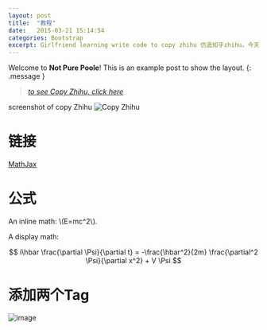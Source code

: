 ```yaml
---
layout: post
title:  "教程"
date:   2015-03-21 15:14:54
categories: Bootstrap
excerpt: Girlfriend learning write code to copy zhihu 仿造知乎zhihu，今天教女朋友编程，仿造知乎做了一个页面，使用了bootstrap, html, css
---
```

Welcome to **Not Pure Poole**! This is an example post to show the layout.
{: .message }

> [*to see Copy Zhihu, click here*](http://gaohaoyang.github.io/works/bootstrap-zhihu/)   

screenshot of copy Zhihu
![Copy Zhihu](http://7q5cdt.com1.z0.glb.clouddn.com/teach-girlfriend-html-CopyZhihu.jpg)





# 链接

[MathJax](https://www.mathjax.org/)

# 公式

An inline math: \\\(E=mc^2\\\).

A display math:

$$
i\hbar \frac{\partial \Psi}{\partial t} = -\frac{\hbar^2}{2m}
\frac{\partial^2 \Psi}{\partial x^2} + V \Psi
$$



# 添加两个Tag


![image](https://github.com/user-attachments/assets/5c9dbe70-4a77-43ac-b326-f95b6458a2dc)



